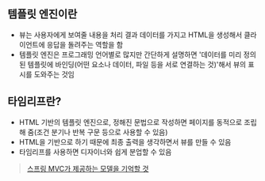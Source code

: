 ## 템플릿 엔진이란
- 뷰는 사용자에게 보여줄 내용을 처리 결과 데이터를 가지고 HTML을 생성해서 클라이언트에 응답을 돌려주는 역할을 함
- 템플릿 엔진은 프로그래밍 언어별로 많지만 간단하게 설명하면 '데이터를 미리 정의된 템플릿에 바인딩(어떤 요소나 데이터, 파일 등을 서로 연결하는 것)'해서 뷰의 표시를 도와주는 것임

## 타임리프란?
- HTML 기반의 템플릿 엔진으로, 정해진 문법으로 작성하면 페이지를 동적으로 조립해 줌(조건 분기나 반복 구문 등으로 사용할 수 있음)
- HTML을 기반으로 하기 때문에 최종 출력을 생각하면서 뷰를 만들 수 있음
- 타임리프를 사용하면 디자이너와 쉽게 분업할 수 있음

>[스프링 MVC가 제공하는 모델을 기억할 것](./스프링_MVC.md)